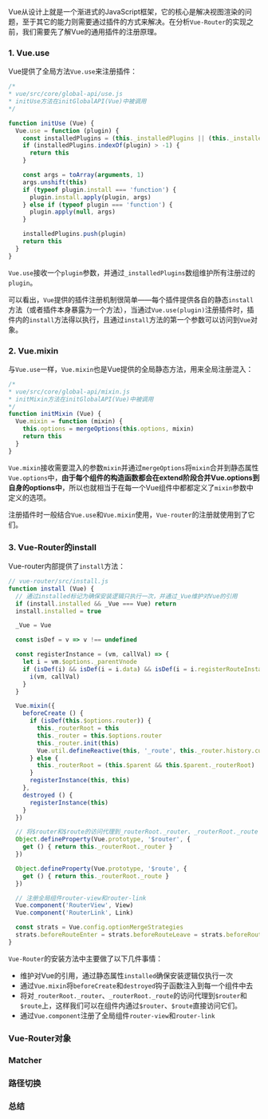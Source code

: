 Vue从设计上就是一个渐进式的JavaScript框架，它的核心是解决视图渲染的问题，至于其它的能力则需要通过插件的方式来解决。在分析`Vue-Router`的实现之前，我们需要先了解Vue的通用插件的注册原理。

### 1. Vue.use
Vue提供了全局方法`Vue.use`来注册插件：
```js
/*
* vue/src/core/global-api/use.js
* initUse方法在initGlobalAPI(Vue)中被调用
*/

function initUse (Vue) {
  Vue.use = function (plugin) {
    const installedPlugins = (this._installedPlugins || (this._installedPlugins = []))
    if (installedPlugins.indexOf(plugin) > -1) {
      return this
    }

    const args = toArray(arguments, 1)
    args.unshift(this)
    if (typeof plugin.install === 'function') {
      plugin.install.apply(plugin, args)
    } else if (typeof plugin === 'function') {
      plugin.apply(null, args)
    }

    installedPlugins.push(plugin)
    return this
  }
}
```

`Vue.use`接收一个`plugin`参数，并通过`_installedPlugins`数组维护所有注册过的`plugin`。

可以看出，`Vue`提供的插件注册机制很简单——每个插件提供各自的静态`install`方法（或者插件本身暴露为一个方法），当通过`Vue.use(plugin)`注册插件时，插件内的`install`方法得以执行，且通过`install`方法的第一个参数可以访问到`Vue`对象。

### 2. Vue.mixin
与`Vue.use`一样，`Vue.mixin`也是Vue提供的全局静态方法，用来全局注册混入：
```js
/*
* vue/src/core/global-api/mixin.js
* initMixin方法在initGlobalAPI(Vue)中被调用
*/
function initMixin (Vue) {
  Vue.mixin = function (mixin) {
    this.options = mergeOptions(this.options, mixin)
    return this
  }
}
```

`Vue.mixin`接收需要混入的参数`mixin`并通过`mergeOptions`将`mixin`合并到静态属性`Vue.options`中，**由于每个组件的构造函数都会在extend阶段合并Vue.options到自身的options中**，所以也就相当于在每一个Vue组件中都都定义了`mixin`参数中定义的选项。

注册插件时一般结合`Vue.use`和`Vue.mixin`使用，`Vue-router`的注册就使用到了它们。

### 3. Vue-Router的install
Vue-router内部提供了`install`方法：
```js
// vue-router/src/install.js
function install (Vue) {
  // 通过installed标记为确保安装逻辑只执行一次，并通过_Vue维护对Vue的引用
  if (install.installed && _Vue === Vue) return
  install.installed = true

  _Vue = Vue

  const isDef = v => v !== undefined

  const registerInstance = (vm, callVal) => {
    let i = vm.$options._parentVnode
    if (isDef(i) && isDef(i = i.data) && isDef(i = i.registerRouteInstance)) {
      i(vm, callVal)
    }
  }

  Vue.mixin({
    beforeCreate () {
      if (isDef(this.$options.router)) {
        this._routerRoot = this
        this._router = this.$options.router
        this._router.init(this)
        Vue.util.defineReactive(this, '_route', this._router.history.current)
      } else {
        this._routerRoot = (this.$parent && this.$parent._routerRoot) || this
      }
      registerInstance(this, this)
    },
    destroyed () {
      registerInstance(this)
    }
  })

  // 将$router和$route的访问代理到_routerRoot._router、_routerRoot._route
  Object.defineProperty(Vue.prototype, '$router', {
    get () { return this._routerRoot._router }
  })

  Object.defineProperty(Vue.prototype, '$route', {
    get () { return this._routerRoot._route }
  })

  // 注册全局组件router-view和router-link
  Vue.component('RouterView', View)
  Vue.component('RouterLink', Link)

  const strats = Vue.config.optionMergeStrategies
  strats.beforeRouteEnter = strats.beforeRouteLeave = strats.beforeRouteUpdate = strats.created
}
```

`Vue-Router`的安装方法中主要做了以下几件事情：
- 维护对Vue的引用，通过静态属性`installed`确保安装逻辑仅执行一次
- 通过`Vue.mixin`将`beforeCreate`和`destroyed`钩子函数注入到每一个组件中去
- 将对`_routerRoot._router`、`_routerRoot._route`的访问代理到`$router`和`$route`上，这样我们可以在组件内通过`$router`、`$route`直接访问它们。
- 通过`Vue.component`注册了全局组件`router-view`和`router-link`

### Vue-Router对象

### Matcher

### 路径切换

### 总结
